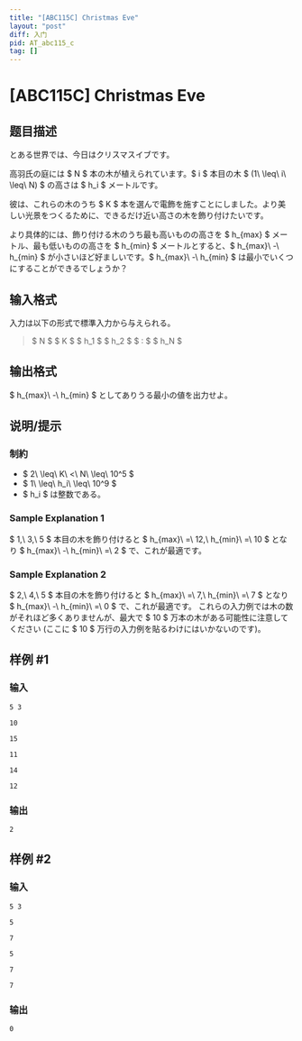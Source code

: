 ```yaml
---
title: "[ABC115C] Christmas Eve"
layout: "post"
diff: 入门
pid: AT_abc115_c
tag: []
---
```


# [ABC115C] Christmas Eve

## 题目描述

[problemUrl]: https://atcoder.jp/contests/abc115/tasks/abc115_c

とある世界では、今日はクリスマスイブです。

高羽氏の庭には $ N $ 本の木が植えられています。$ i $ 本目の木 $ (1\ \leq\ i\ \leq\ N) $ の高さは $ h_i $ メートルです。

彼は、これらの木のうち $ K $ 本を選んで電飾を施すことにしました。より美しい光景をつくるために、できるだけ近い高さの木を飾り付けたいです。

より具体的には、飾り付ける木のうち最も高いものの高さを $ h_{max} $ メートル、最も低いものの高さを $ h_{min} $ メートルとすると、$ h_{max}\ -\ h_{min} $ が小さいほど好ましいです。$ h_{max}\ -\ h_{min} $ は最小でいくつにすることができるでしょうか？

## 输入格式

入力は以下の形式で標準入力から与えられる。

> $ N $ $ K $ $ h_1 $ $ h_2 $ $ : $ $ h_N $

## 输出格式

$ h_{max}\ -\ h_{min} $ としてありうる最小の値を出力せよ。

## 说明/提示

### 制約

- $ 2\ \leq\ K\ <\ N\ \leq\ 10^5 $
- $ 1\ \leq\ h_i\ \leq\ 10^9 $
- $ h_i $ は整数である。

### Sample Explanation 1

$ 1,\ 3,\ 5 $ 本目の木を飾り付けると $ h_{max}\ =\ 12,\ h_{min}\ =\ 10 $ となり $ h_{max}\ -\ h_{min}\ =\ 2 $ で、これが最適です。

### Sample Explanation 2

$ 2,\ 4,\ 5 $ 本目の木を飾り付けると $ h_{max}\ =\ 7,\ h_{min}\ =\ 7 $ となり $ h_{max}\ -\ h_{min}\ =\ 0 $ で、これが最適です。 これらの入力例では木の数がそれほど多くありませんが、最大で $ 10 $ 万本の木がある可能性に注意してください (ここに $ 10 $ 万行の入力例を貼るわけにはいかないのです)。

## 样例 #1

### 输入

```
5 3
10
15
11
14
12
```

### 输出

```
2
```

## 样例 #2

### 输入

```
5 3
5
7
5
7
7
```

### 输出

```
0
```

